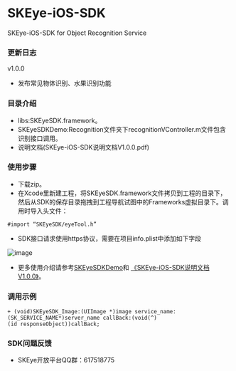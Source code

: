 # SKEye-iOS-SDK
SKEye-iOS-SDK for Object Recognition Service 
###  更新日志
v1.0.0
- 发布常见物体识别、水果识别功能
###  目录介绍
- libs:SKEyeSDK.framework。
- SKEyeSDKDemo:Recognition文件夹下recognitionVController.m文件包含识别接口调用。
- 说明文档(SKEye-iOS-SDK说明文档V1.0.0.pdf)
###  使用步骤
- 下载zip。
- 在Xcode里新建工程，将SKEyeSDK.framework文件拷贝到工程的目录下，然后从SDK的保存目录拖拽到工程导航试图中的Frameworks虚拟目录下。调用时导入头文件：
```
#import “SKEyeSDK/eyeTool.h”
```
- SDK接口请求使用https协议，需要在项目info.plist中添加如下字段

![image](http://s13.sinaimg.cn/mw690/006jksDEzy7axSnpYRK1c&690)
- 更多使用介绍请参考[SKEyeSDKDemo](https://github.com/interjoy/SKEye-iOS-SDK/tree/master/SKEyeSDKDemo)和 [《SKEye-iOS-SDK说明文档V1.0.0》](https://github.com/interjoy/SKEye-iOS-SDK/blob/master/SKEye-iOS-SDK说明文档V1.0.0.pdf)。
###  调用示例
```
+ (void)SKEyeSDK_Image:(UIImage *)image service_name:
(SK_SERVICE_NAME*)server_name callBack:(void(^)
(id responseObject))callBack;
```
###  SDK问题反馈
- SKEye开放平台QQ群：617518775
